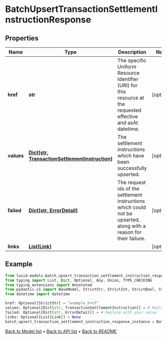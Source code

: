 # BatchUpsertTransactionSettlementInstructionResponse

## Properties
Name | Type | Description | Notes
------------ | ------------- | ------------- | -------------
**href** | **str** | The specific Uniform Resource Identifier (URI) for this resource at the requested effective and asAt datetime. | [optional] 
**values** | [**Dict[str, TransactionSettlementInstruction]**](TransactionSettlementInstruction.md) | The settlement instructions which have been successfully upserted. | [optional] 
**failed** | [**Dict[str, ErrorDetail]**](ErrorDetail.md) | The request ids of the settlement instructions which could not be upserted, along with a reason for their failure. | [optional] 
**links** | [**List[Link]**](Link.md) |  | [optional] 
## Example

```python
from lusid.models.batch_upsert_transaction_settlement_instruction_response import BatchUpsertTransactionSettlementInstructionResponse
from typing import List, Dict, Optional, Any, Union, TYPE_CHECKING
from typing_extensions import Annotated
from pydantic.v1 import BaseModel, StrictStr, StrictInt, StrictBool, StrictFloat, StrictBytes, Field, validator, ValidationError, conlist, constr
from datetime import datetime

href: Optional[StrictStr] = "example_href"
values: Optional[Dict[str, TransactionSettlementInstruction]] = # Replace with your value
failed: Optional[Dict[str, ErrorDetail]] = # Replace with your value
links: Optional[List[Link]] = None
batch_upsert_transaction_settlement_instruction_response_instance = BatchUpsertTransactionSettlementInstructionResponse(href=href, values=values, failed=failed, links=links)

```

[Back to Model list](../README.md#documentation-for-models) &#8226; [Back to API list](../README.md#documentation-for-api-endpoints) &#8226; [Back to README](../README.md)

